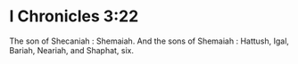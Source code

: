 # I Chronicles 3:22

The son of Shecaniah : Shemaiah. And the sons of Shemaiah : Hattush, Igal, Bariah, Neariah, and Shaphat, six.
